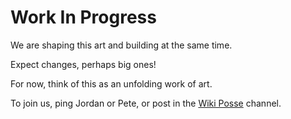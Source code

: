 # Work In Progress

We are shaping this art and building at the same time.

Expect changes, perhaps big ones!

For now, think of this as an unfolding work of art. 

To join us, ping Jordan or Pete, or post in the [Wiki Posse](https://chat.collectivesensecommons.org/agora/channels/lionsberg-wiki-posse) channel.